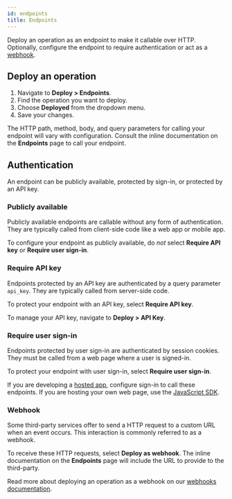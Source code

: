 ```yaml
---
id: endpoints
title: Endpoints
---
```


Deploy an operation as an endpoint to make it callable over HTTP. Optionally, configure the endpoint to require authentication or act as a [webhook](./webhooks.md).

## Deploy an operation

1. Navigate to **Deploy &gt; Endpoints**.
2. Find the operation you want to deploy.
3. Choose **Deployed** from the dropdown menu.
4. Save your changes.

The HTTP path, method, body, and query parameters for calling your endpoint will vary with configuration. Consult the inline documentation on the **Endpoints** page to call your endpoint.

## Authentication

An endpoint can be publicly available, protected by sign-in, or protected by an API key.

### Publicly available

Publicly available endpoints are callable without any form of authentication. They are typically called from client-side code like a web app or mobile app.

To configure your endpoint as publicly available, do _not_ select **Require API key** or **Require user sign-in**.

### Require API key

Endpoints protected by an API key are authenticated by a query parameter `api_key`. They are typically called from server-side code.

To protect your endpoint with an API key, select **Require API key**.

To manage your API key, navigate to **Deploy &gt; API Key**.

### Require user sign-in

Endpoints protected by user sign-in are authenticated by session cookies. They must be called from a web page where a user is signed-in.

To protect your endpoint with user sign-in, select **Require user sign-in**.

If you are developing a [hosted app](./hosted-apps.md), configure sign-in to call these endpoints. If you are hosting your own web page, use the [JavaScript SDK](./js-sdk.md).

### Webhook

Some third-party services offer to send a HTTP request to a custom URL when an event occurs. This interaction is commonly referred to as a webhook.

To receive these HTTP requests, select **Deploy as webhook**. The inline documentation on the **Endpoints** page will include the URL to provide to the third-party.

Read more about deploying an operation as a webhook on our [webhooks documentation](./webhooks.md).